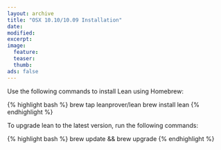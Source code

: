 ```yaml
---
layout: archive
title: "OSX 10.10/10.09 Installation"
date:
modified:
excerpt:
image:
  feature:
  teaser:
  thumb:
ads: false
---
```


Use the following commands to install Lean using Homebrew:

{% highlight bash %}
brew tap leanprover/lean
brew install lean
{% endhighlight %}

To upgrade lean to the latest version, run the following commands:

{% highlight bash %}
brew update && brew upgrade
{% endhighlight %}
